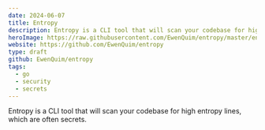 ```yaml
---
date: 2024-06-07
title: Entropy
description: Entropy is a CLI tool that will scan your codebase for high entropy lines, which are often secrets.
heroImage: https://raw.githubusercontent.com/EwenQuim/entropy/master/entropy.png
website: https://github.com/EwenQuim/entropy
type: draft
github: EwenQuim/entropy
tags:
  - go
  - security
  - secrets
---
```


Entropy is a CLI tool that will scan your codebase for high entropy lines, which are often secrets.
